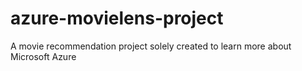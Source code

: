 # azure-movielens-project
A movie recommendation project solely created to learn more about Microsoft Azure
